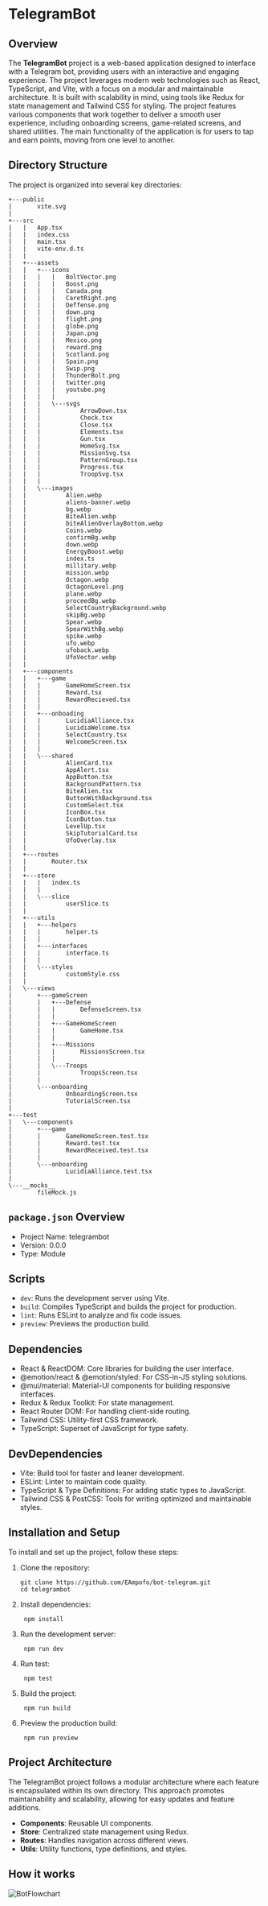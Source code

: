 # TelegramBot

## Overview

The **TelegramBot** project is a web-based application designed to interface with a Telegram bot, providing users with an interactive and engaging experience. The project leverages modern web technologies such as React, TypeScript, and Vite, with a focus on a modular and maintainable architecture. It is built with scalability in mind, using tools like Redux for state management and Tailwind CSS for styling. The project features various components that work together to deliver a smooth user experience, including onboarding screens, game-related screens, and shared utilities.
The main functionality of the application is for users to tap and earn points, moving from one level to another.

## Directory Structure

The project is organized into several key directories:

```plaintext
+---public
|       vite.svg
|
+---src
|   |   App.tsx
|   |   index.css
|   |   main.tsx
|   |   vite-env.d.ts
|   |
|   +---assets
|   |   +---icons
|   |   |   |   BoltVector.png
|   |   |   |   Boost.png
|   |   |   |   Canada.png
|   |   |   |   CaretRight.png
|   |   |   |   Deffense.png
|   |   |   |   down.png
|   |   |   |   flight.png
|   |   |   |   globe.png
|   |   |   |   Japan.png
|   |   |   |   Mexico.png
|   |   |   |   reward.png
|   |   |   |   Scotland.png
|   |   |   |   Spain.png
|   |   |   |   Swip.png
|   |   |   |   ThunderBolt.png
|   |   |   |   twitter.png
|   |   |   |   youtube.png
|   |   |   |
|   |   |   \---svgs
|   |   |           ArrowDown.tsx
|   |   |           Check.tsx
|   |   |           Close.tsx
|   |   |           Elements.tsx
|   |   |           Gun.tsx
|   |   |           HomeSvg.tsx
|   |   |           MissionSvg.tsx
|   |   |           PatternGroup.tsx
|   |   |           Progress.tsx
|   |   |           TroopSvg.tsx
|   |   |
|   |   \---images
|   |           Alien.webp
|   |           aliens-banner.webp
|   |           bg.webp
|   |           BiteAlien.webp
|   |           biteAlienOverlayBottom.webp
|   |           Coins.webp
|   |           confirmBg.webp
|   |           down.webp
|   |           EnergyBoost.webp
|   |           index.ts
|   |           millitary.webp
|   |           mission.webp
|   |           Octagon.webp
|   |           OctagonLevel.png
|   |           plane.webp
|   |           proceedBg.webp
|   |           SelectCountryBackground.webp
|   |           skipBg.webp
|   |           Spear.webp
|   |           SpearWithBg.webp
|   |           spike.webp
|   |           ufo.webp
|   |           ufoback.webp
|   |           UfoVector.webp
|   |
|   +---components
|   |   +---game
|   |   |       GameHomeScreen.tsx
|   |   |       Reward.tsx
|   |   |       RewardRecieved.tsx
|   |   |
|   |   +---onboading
|   |   |       LucidiaAlliance.tsx
|   |   |       LucidiaWelcome.tsx
|   |   |       SelectCountry.tsx
|   |   |       WelcomeScreen.tsx
|   |   |
|   |   \---shared
|   |           AlienCard.tsx
|   |           AppAlert.tsx
|   |           AppButton.tsx
|   |           BackgroundPattern.tsx
|   |           BiteAlien.tsx
|   |           ButtonWithBackground.tsx
|   |           CustomSelect.tsx
|   |           IconBox.tsx
|   |           IconButton.tsx
|   |           LevelUp.tsx
|   |           SkipTutorialCard.tsx
|   |           UfoOverlay.tsx
|   |
|   +---routes
|   |       Router.tsx
|   |       
|   +---store
|   |   |   index.ts
|   |   |
|   |   \---slice
|   |           userSlice.ts
|   |
|   +---utils
|   |   +---helpers
|   |   |       helper.ts
|   |   |
|   |   +---interfaces
|   |   |       interface.ts
|   |   |
|   |   \---styles
|   |           customStyle.css
|   |
|   \---views
|       +---gameScreen
|       |   +---Defense
|       |   |       DefenseScreen.tsx
|       |   |
|       |   +---GameHomeScreen
|       |   |       GameHome.tsx
|       |   |
|       |   +---Missions
|       |   |       MissionsScreen.tsx
|       |   |
|       |   \---Troops
|       |           TroopsScreen.tsx
|       |
|       \---onboarding
|               OnboardingScreen.tsx
|               TutorialScreen.tsx
|
+---test
|   \---components
|       +---game
|       |       GameHomeScreen.test.tsx
|       |       Reward.test.tsx
|       |       RewardReceived.test.tsx
|       |
|       \---onboarding
|               LucidiaAlliance.test.tsx
|
\---__mocks__
        fileMock.js
```
## `package.json` Overview
- Project Name: telegrambot
- Version: 0.0.0
- Type: Module

## Scripts
- `dev`: Runs the development server using Vite.
- `build`: Compiles TypeScript and builds the project for production.
- `lint`: Runs ESLint to analyze and fix code issues.
- `preview`: Previews the production build.

## Dependencies
- React & ReactDOM: Core libraries for building the user interface.
- @emotion/react & @emotion/styled: For CSS-in-JS styling solutions.
- @mui/material: Material-UI components for building responsive interfaces.
- Redux & Redux Toolkit: For state management.
- React Router DOM: For handling client-side routing.
- Tailwind CSS: Utility-first CSS framework.
- TypeScript: Superset of JavaScript for type safety.

## DevDependencies
- Vite: Build tool for faster and leaner development.
- ESLint: Linter to maintain code quality.
- TypeScript & Type Definitions: For adding static types to JavaScript.
- Tailwind CSS & PostCSS: Tools for writing optimized and maintainable styles.

## Installation and Setup
To install and set up the project, follow these steps:
1. Clone the repository:
   ```
   git clone https://github.com/EAmpofo/bot-telegram.git
   cd telegrambot
   ```
2. Install dependencies:
   ```
    npm install
   ```
3. Run the development server:
   ```
    npm run dev
   ```
4. Run test:
   ```
    npm test
   ```
5. Build the project:
   ```
    npm run build
   ```
6. Preview the production build:
   ```
    npm run preview
   ```
## Project Architecture
The TelegramBot project follows a modular architecture where each feature is encapsulated within its own directory. This approach promotes maintainability and scalability, allowing for easy updates and feature additions.
- **Components**: Reusable UI components.
- **Store**: Centralized state management using Redux.
- **Routes**: Handles navigation across different views.
- **Utils**: Utility functions, type definitions, and styles.

## How it works
![BotFlowchart](https://github.com/user-attachments/assets/4882d6a0-e6f5-46e3-a859-31d08ea5a748)


